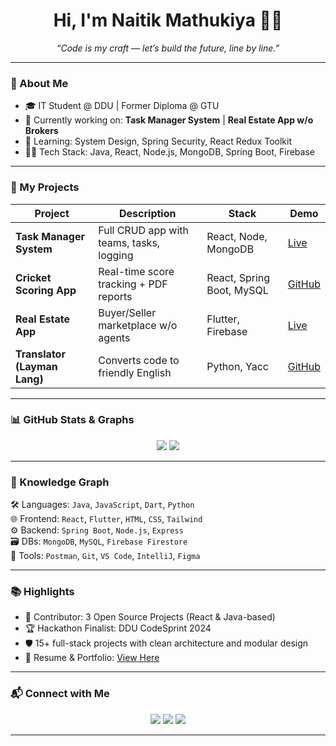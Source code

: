 <h1 align="center">Hi, I'm Naitik Mathukiya 👨‍💻</h1>
<p align="center"><i>“Code is my craft — let’s build the future, line by line.”</i></p>

---

### 🧭 About Me
- 🎓 IT Student @ DDU | Former Diploma @ GTU
- 🔭 Currently working on: **Task Manager System** | **Real Estate App w/o Brokers**
- 🧠 Learning: System Design, Spring Security, React Redux Toolkit
- 👨‍💻 Tech Stack: Java, React, Node.js, MongoDB, Spring Boot, Firebase

---

### 🚀 My Projects
| Project | Description | Stack | Demo |
|--------|-------------|-------|------|
| **Task Manager System** | Full CRUD app with teams, tasks, logging | React, Node, MongoDB | [Live](#) |
| **Cricket Scoring App** | Real-time score tracking + PDF reports | React, Spring Boot, MySQL | [GitHub](#) |
| **Real Estate App** | Buyer/Seller marketplace w/o agents | Flutter, Firebase | [Live](#) |
| **Translator (Layman Lang)** | Converts code to friendly English | Python, Yacc | [GitHub](#) |

---

### 📊 GitHub Stats & Graphs

<p align="center">
  <img src="https://github-readme-stats.vercel.app/api?username=naitikmathukiya&show_icons=true&theme=dracula" />
  <img src="https://streak-stats.demolab.com?user=naitikmathukiya&theme=dark" />
</p>

---

### 🧠 Knowledge Graph

🛠️ Languages: `Java`, `JavaScript`, `Dart`, `Python`  
🌐 Frontend: `React`, `Flutter`, `HTML`, `CSS`, `Tailwind`  
⚙️ Backend: `Spring Boot`, `Node.js`, `Express`  
🗃️ DBs: `MongoDB`, `MySQL`, `Firebase Firestore`  
🧪 Tools: `Postman`, `Git`, `VS Code`, `IntelliJ`, `Figma`

---

### 📚 Highlights
- 👥 Contributor: 3 Open Source Projects (React & Java-based)
- 🏆 Hackathon Finalist: DDU CodeSprint 2024
- 🛡️ 15+ full-stack projects with clean architecture and modular design
- 📃 Resume & Portfolio: [View Here](https://your-portfolio-link.com)

---

### 📬 Connect with Me

<p align="center">
  <a href="mailto:youremail@gmail.com"><img src="https://img.shields.io/badge/Gmail-D14836?style=for-the-badge&logo=gmail&logoColor=white"/></a>
  <a href="https://linkedin.com/in/your-link"><img src="https://img.shields.io/badge/LinkedIn-0077B5?style=for-the-badge&logo=linkedin&logoColor=white"/></a>
  <a href="https://your-portfolio-link.com"><img src="https://img.shields.io/badge/Portfolio-000?style=for-the-badge&logo=firefox&logoColor=white"/></a>
</p>

---
